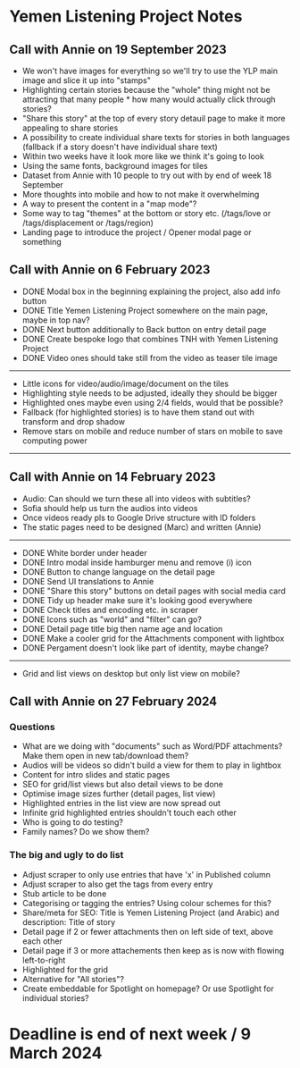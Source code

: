 # Yemen Listening Project Notes
## Call with Annie on 19 September 2023

* We won't have images for everything so we'll try to use the YLP main image and slice it up into "stamps"
* Highlighting certain stories because the "whole" thing might not be attracting that many people * how many would actually click through stories?
* "Share this story" at the top of every story detauil page to make it more appealing to share stories
* A possibility to create individual share texts for stories in both languages (fallback if a story doesn't have individual share text)
* Within two weeks have it look more like we think it's going to look
* Using the same fonts, background images for tiles
* Dataset from Annie with 10 people to try out with by end of week 18 September
* More thoughts into mobile and how to not make it overwhelming
* A way to present the content in a "map mode"?
* Some way to tag "themes" at the bottom or story etc. (/tags/love or /tags/displacement or /tags/region)
* Landing page to introduce the project / Opener modal page or something

## Call with Annie on 6 February 2023

* DONE Modal box in the beginning explaining the project, also add info button
* DONE Title Yemen Listening Project somewhere on the main page, maybe in top nav?
* DONE Next button additionally to Back button on entry detail page
* DONE Create bespoke logo that combines TNH with Yemen Listening Project
* DONE Video ones should take still from the video as teaser tile image
---
* Little icons for video/audio/image/document on the tiles
* Highlighting style needs to be adjusted, ideally they should be bigger
* Highlighted ones maybe even using 2/4 fields, would that be possible?
* Fallback (for highlighted stories) is to have them stand out with transform and drop shadow
* Remove stars on mobile and reduce number of stars on mobile to save computing power
---

## Call with Annie on 14 February 2023

* Audio: Can should we turn these all into videos with subtitles?
* Sofia should help us turn the audios into videos
* Once videos ready pls to Google Drive structure with ID folders
* The static pages need to be designed (Marc) and written (Annie)
---
* DONE White border under header
* DONE Intro modal inside hamburger menu and remove (i) icon
* DONE Button to change language on the detail page
* DONE Send UI translations to Annie
* DONE "Share this story" buttons on detail pages with social media card
* DONE Tidy up header make sure it's looking good everywhere
* DONE Check titles and encoding etc. in scraper
* DONE Icons such as "world" and "filter" can go?
* DONE Detail page title big  then name age and location
* DONE Make a cooler grid for the Attachments component with lightbox
* DONE Pergament doesn't look like part of identity, maybe change?
---
* Grid and list views on desktop but only list view on mobile?




## Call with Annie on 27 February 2024

### Questions
* What are we doing with "documents" such as Word/PDF attachments? Make them open in new tab/download them?
* Audios will be videos so didn't build a view for them to play in lightbox
* Content for intro slides and static pages
* SEO for grid/list views but also detail views to be done
* Optimise image sizes further (detail pages, list view)
* Highlighted entries in the list view are now spread out
* Infinite grid highlighted entries shouldn't touch each other
* Who is going to do testing?
* Family names? Do we show them?

### The big and ugly to do list
* Adjust scraper to only use entries that have 'x' in Published column
* Adjust scraper to also get the tags from every entry
* Stub article to be done
* Categorising or tagging the entries? Using colour schemes for this?
* Share/meta for SEO: Title is Yemen Listening Project (and Arabic) and description: Title of story
* Detail page if 2 or fewer attachments then on left side of text, above each other
* Detail page if 3 or more attachements then keep as is now with flowing left-to-right
* Highlighted for the grid
* Alternative for "All stories"?
* Create embeddable for Spotlight on homepage? Or use Spotlight for individual stories?

# Deadline is end of next week / 9 March 2024